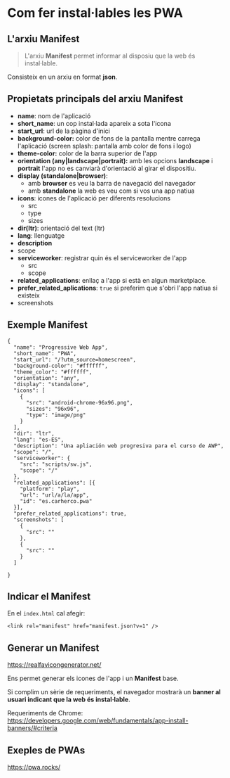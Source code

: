 # Com fer instal·lables les PWA

## L'arxiu Manifest

> L'arxiu **Manifest** permet informar al disposiu que la web és instal·lable.

Consisteix en un arxiu en format **json**.

## Propietats principals del arxiu Manifest

* **name**: nom de l'aplicació
* **short_name**: un cop instal·lada apareix a sota l'icona
* **start_url**: url de la pàgina d'inici
* **background-color:** color de fons de la pantalla mentre carrega l'aplicació (screen splash: pantalla amb color de fons i logo)
* **theme-color:** color de la barra superior de l'app
* **orientation (any|landscape|portrait):** amb les opcions **landscape** i **portrait** l'app no es canviarà d'orientació al girar el dispositiu.
* **display (standalone|browser)**: 
  * amb **browser** es veu la barra de navegació del navegador 
  * amb **standalone** la web es veu com si vos una app natiua
* **icons**: icones de l'aplicació per diferents resolucions
  * src
  * type
  * sizes
* **dir(ltr)**: orientació del text (ltr)
* **lang**: llenguatge
* **description**
* scope
* **serviceworker**: registrar quin és el serviceworker de l'app
  * src
  * scope
* **related_applications**: enllaç a l'app si està en algun marketplace.
* **prefer_related_aplications**: `true` si preferim que s'obri l'app natiua si existeix
* screenshots

## Exemple Manifest

```
{
  "name": "Progressive Web App",
  "short_name": "PWA",
  "start_url": "/?utm_source=homescreen",
  "background-color": "#ffffff",
  "theme_color": "#ffffff",
  "orientation": "any",
  "display": "standalone",
  "icons": [
    {
      "src": "android-chrome-96x96.png",
      "sizes": "96x96",
      "type": "image/png"
    }
  ],
  "dir": "ltr",
  "lang": "es-ES",
  "description": "Una apliación web progresiva para el curso de AWP",
  "scope": "/",
  "serviceworker": {
    "src": "scripts/sw.js",
    "scope": "/"
  },
  "related_applications": [{
    "platform": "play",
    "url": "url/a/la/app",
    "id": "es.carherco.pwa"
  }],
  "prefer_related_applications": true,
  "screenshots": [
    {
      "src": ""
    },
    {
      "src": ""
    }
  ]

}
```

## Indicar el Manifest

En el `index.html`  cal afegir:

```
<link rel="manifest" href="manifest.json?v=1" />
```

## Generar un Manifest

https://realfavicongenerator.net/

Ens permet generar els icones de l'app i un **Manifest** base.

Si complim un sèrie de requeriments, el navegador mostrarà un **banner al usuari indicant que la web és instal·lable**.

Requeriments de Chrome: https://developers.google.com/web/fundamentals/app-install-banners/#criteria


## Exeples de PWAs

https://pwa.rocks/

